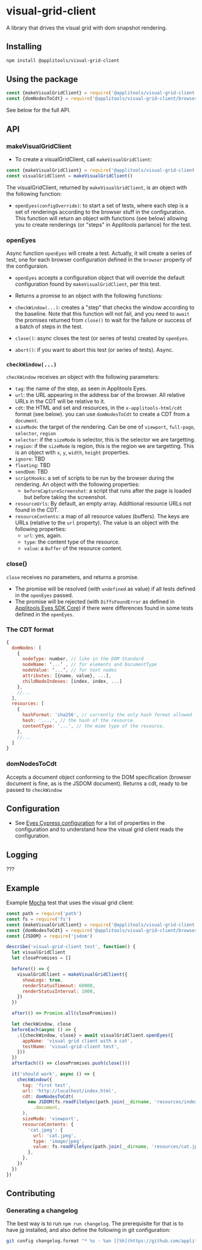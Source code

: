 # visual-grid-client

A library that drives the visual grid with dom snapshot rendering.

## Installing

```sh
npm install @applitools/visual-grid-client
```

## Using the package

```js
const {makeVisualGridClient} = require('@applitools/visual-grid-client')
const {domNodesToCdt} = require('@applitools/visual-grid-client/browser')
```

See below for the full API.

## API

### makeVisualGridClient

* To create a visualGridClient, call `makeVisualGridClient`:

```js
const {makeVisualGridClient} = require('@applitools/visual-grid-client')
const visualGridClient = makeVisualGridClient()
```

The visualGridClient, returned by `makeVisualGridClient`, is an object with the following function:

* `openEyes(configOverride)`: to start a set of tests, where each step is a set of renderings according to the browser
  stuff in the configuration.
  This function will return an object with functions (see below) allowing you to create renderings (or "steps" in
  Applitools parlance) for the test.

### openEyes

Async function `openEyes` will create a test. Actually, it will create a series of test, one for each browser configuration
defined in the `browser` property of the configuraion.

* `openEyes` accepts a configuration object that will override the default configuration found by
  `makeVisualGridClient`, per this test.

* Returns a promise to an object with the following functions:

* `checkWindow(...)`: creates a "step" that checks the window according to the baseline. Note that this
  function will not fail, and you need to `await` the promises returned from `close()` to wait for the failure or success
  of a batch of steps in the test.
* `close()`: async closes the test (or series of tests) created by `openEyes`.
* `abort()`: if you want to abort this test (or series of tests). Async.

### `checkWindow(...)`

`checkWindow` receives an object with the following parameters:

* `tag`: the name of the step, as seen in Applitools Eyes.
* `url`: the URL appearing in the address bar of the browser. All relative URLs in the CDT will be relative to it.
* `cdt`: the HTML and set and resources, in the `x-applitools-html/cdt` format (see below).
  you can use `domNodesToCdt` to create a CDT from a `document`.
* `sizeMode`: the target of the rendering. Can be one of `viewport`, `full-page`, `selector`, `region`
* `selector`: if the `sizeMode` is selector, this is the selector we are targetting.
* `region`: if the `sizeMode` is region, this is the region we are targetting.
  This is an object with `x`, `y`, `width`, `height` properties.
* `ignore`: TBD
* `floating`: TBD
* `sendDom`: TBD
* `scriptHooks`: a set of scripts to be run by the browser during the rendering.
   An object with the following properties:
  * `beforeCaptureScreenshot`: a script that runs after the page is loaded but before taking the screenshot.
* `resourceUrls`: By default, an empty array. Additional resource URLs not found in the CDT.
* `resourceContents`: a map of all resource values (buffers). The keys are URLs (relative to the `url` property).
  The value  is an object with the following properties:
  * `url`: yes, again.
  * `type`: the content type of the resource.
  * `value`: a `Buffer` of the resource content.

### close()

`close` receives no parameters, and returns a promise.

* The promise will be resolved (with `undefined` as value) if all tests defined in the `openEyes` passed.
* The promise will be rejected (with `DiffsFoundError`
   as defined in [Applitools Eyes SDK Core](https://www.npmjs.com/package/@applitools/eyes-sdk-core))
   if there were differences found in some tests defined in the `openEyes`.

### The CDT format

```js
{
  domNodes: [
    {
      nodeType: number, // like in the DOM Standard
      nodeName: ‘...’ , // for elements and DocumentType
      nodeValue: ‘...’, // for text nodes
      attributes: [{name, value}, ...],
      childNodeIndexes: [index, index, ...]
    },
    //...
  ],
  resources: [
    {
      hashFormat: 'sha256', // currently the only hash format allowed
      hash: '....', // the hash of the resource.
      contentType: '...', // the mime type of the resource.
    },
    //...
  ]
}

```

### domNodesToCdt

Accepts a document object conforming to the DOM specification (browser document is fine, as is the JSDOM document).
Returns a cdt, ready to be passed to `checkWindow`

## Configuration

* See [Eyes Cypress configuration](https://github.com/applitools/eyes.cypress#advanced-configuration)
  for a list of properties in the configuration and to understand how the visual grid client
  reads the configuration.

## Logging

???

## Example

Example [Mocha](https://www.npmjs.com/package/mocha) test that uses the visual grid client:

```js
const path = require('path')
const fs = require('fs')
const {makeVisualGridClient} = require('@applitools/visual-grid-client')
const {domNodesToCdt} = require('@applitools/visual-grid-client/browser')
const {JSDOM} = require('jsdom')

describe('visual-grid-client test', function() {
  let visualGridClient
  let closePromises = []

  before(() => {
    visualGridClient = makeVisualGridClient({
      showLogs: true,
      renderStatusTimeout: 60000,
      renderStatusInterval: 1000,
    })
  })

  after(() => Promise.all(closePromises))

  let checkWindow, close
  beforeEach(async () => {
    ;({checkWindow, close} = await visualGridClient.openEyes({
      appName: 'visual grid client with a cat',
      testName: 'visual-grid-client test',
    }))
  })
  afterEach(() => closePromises.push(close()))

  it('should work', async () => {
    checkWindow({
      tag: 'first test',
      url: 'http://localhost/index.html',
      cdt: domNodesToCdt(
        new JSDOM(fs.readFileSync(path.join(__dirname, 'resources/index.html'), 'utf-8')).window
          .document,
      ),
      sizeMode: 'viewport',
      resourceContents: {
        'cat.jpeg': {
          url: 'cat.jpeg',
          type: 'image/jpeg',
          value: fs.readFileSync(path.join(__dirname, 'resources/cat.jpeg')),
        },
      },
    })
  })
})
```

## Contributing

### Generating a changelog

The best way is to run `npm run changelog`. The prerequisite for that is to have [jq](https://stedolan.github.io/jq/) installed, and also define the following in git configuration:

```sh
git config changelog.format "* %s - %an [[%h](https://github.com/applitools/visual-grid-client/commit/%H)]"
```